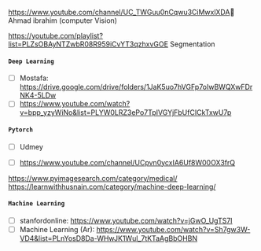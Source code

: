 
https://www.youtube.com/channel/UC_TWGuu0nCqwu3CiMwxlXDA ِ Ahmad ibrahim
(computer Vision)

https://youtube.com/playlist?list=PLZsOBAyNTZwbR08R959iCvYT3qzhxvGOE
Segmentation

#### `Deep Learning`

- [ ]  Mostafa: https://drive.google.com/drive/folders/1JaK5uo7hVGFp7oIwBWQXwFDrNK4-5LDw
- [ ]  https://www.youtube.com/watch?v=bpp_yzyWiNo&list=PLYW0LRZ3ePo7TpIVGYjFbUfCICkTxwU7p

#### `Pytorch`

- [ ] Udmey
- [ ] https://www.youtube.com/channel/UCpvn0ycxIA6Uf8W00OX3frQ


https://www.pyimagesearch.com/category/medical/
https://learnwithhusnain.com/category/machine-deep-learning/


#### `Machine Learning`

- [ ] stanfordonline: https://www.youtube.com/watch?v=jGwO_UgTS7I 
- [ ] Machine Learning (Ar): https://www.youtube.com/watch?v=Sh7gw3W-VD4&list=PLnYosD8Da-WHwJK1Wul_7tKTaAgBbOHBN
